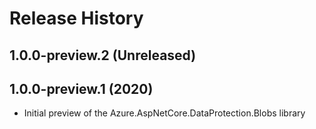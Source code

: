 # Release History

## 1.0.0-preview.2 (Unreleased)


## 1.0.0-preview.1 (2020)

- Initial preview of the Azure.AspNetCore.DataProtection.Blobs library
